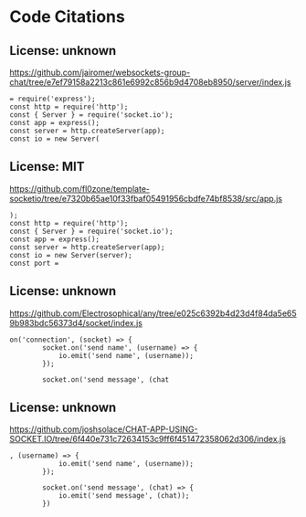 # Code Citations

## License: unknown
https://github.com/jairomer/websockets-group-chat/tree/e7ef79158a2213c861e6992c856b9d4708eb8950/server/index.js

```
= require('express');
const http = require('http');
const { Server } = require('socket.io');
const app = express();
const server = http.createServer(app);
const io = new Server(
```


## License: MIT
https://github.com/fl0zone/template-socketio/tree/e7320b65ae10f33fbaf05491956cbdfe74bf8538/src/app.js

```
);
const http = require('http');
const { Server } = require('socket.io');
const app = express();
const server = http.createServer(app);
const io = new Server(server);
const port =
```


## License: unknown
https://github.com/Electrosophical/any/tree/e025c6392b4d23d4f84da5e659b983bdc56373d4/socket/index.js

```
on('connection', (socket) => {
        socket.on('send name', (username) => {
            io.emit('send name', (username));
        });

        socket.on('send message', (chat
```


## License: unknown
https://github.com/joshsolace/CHAT-APP-USING-SOCKET.IO/tree/6f440e731c72634153c9ff6f451472358062d306/index.js

```
, (username) => {
            io.emit('send name', (username));
        });

        socket.on('send message', (chat) => {
            io.emit('send message', (chat));
        })
```

